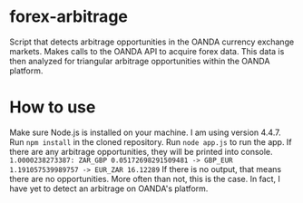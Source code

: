 # forex-arbitrage
Script that detects arbitrage opportunities in the OANDA currency exchange markets.
Makes calls to the OANDA API to acquire forex data. This data is then analyzed for triangular arbitrage opportunities within the OANDA platform.

# How to use
Make sure Node.js is installed on your machine. I am using version 4.4.7.
Run `npm install` in the cloned repository.
Run `node app.js` to run the app.
If there are any arbitrage opportunities, they will be printed into console. 
`1.0000238273387: ZAR_GBP 0.05172698291509481 -> GBP_EUR 1.191057539989757 -> EUR_ZAR 16.12289`
If there is no output, that means there are no opportunities. More often than not, this is the case. In fact, I have yet to detect an arbitrage on OANDA's platform.
